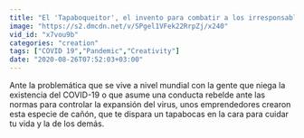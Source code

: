 ```yaml
---
title: "El 'Tapaboqueitor', el invento para combatir a los irresponsables que salen a la calle sin tapabocas"
image: "https://s2.dmcdn.net/v/SPgel1VFek22RrpZj/x240"
vid_id: "x7vou9b"
categories: "creation"
tags: ["COVID 19","Pandemic","Creativity"]
date: "2020-08-26T07:52:03+03:00"
---
```

Ante la problemática que se vive a nivel mundial con la gente que niega la existencia del COVID-19 o que asume una conducta rebelde ante las normas para controlar la expansión del virus, unos emprendedores crearon esta especie de cañón, que te dispara un tapabocas en la cara para cuidar tu vida y la de los demás.
